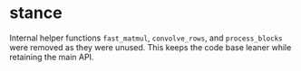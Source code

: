 # stance

Internal helper functions `fast_matmul`, `convolve_rows`, and
`process_blocks` were removed as they were unused. This keeps the code base
leaner while retaining the main API.
